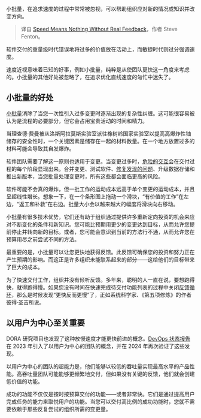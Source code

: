 
<!--
title: 没有真实反馈的速度毫无意义
cover: https://cdn.thenewstack.io/media/2024/10/93bb2d64-feedback.jpg
-->

小批量，在追求速度的过程中常常被忽视，可以帮助组织应对新的情况或知识并改变方向。

> 译自 [Speed Means Nothing Without Real Feedback](https://thenewstack.io/speed-means-nothing-without-real-feedback/)，作者 Steve Fenton。

软件交付的重量级时代错误地将过多的价值放在活动上，而敏捷时代则过分强调速度。

速度近视意味着已知的好事，例如小批量，纯粹是从使团队更快这一角度来考虑的。小批量的其他好处被忽略了，在追求优化直线速度的匆忙中迷失了。

## 小批量的好处

[小批量](https://dora.dev/capabilities/working-in-small-batches/)消除了当您一次性引入过多变更时逐渐出现的复杂性纠缠。这可能很容易被认为是流程的必要部分，但它会占用宝贵活动的时间和精力。

当理查德·费曼被从洛斯阿拉莫斯实验室派往橡树岭国家实验室以提高高爆炸性铀储存的安全性时，一个关键因素是储存在一起的材料数量。在一个地方放置过多的材料可能会导致其自发爆炸。

软件团队需要了解这一原则也适用于变更。当变更过多时，[危险的交互](https://thenewstack.io/serviceops-balancing-speed-and-risk-in-devops/)会在交付过程的每个阶段显现出来。合并变更、测试软件、[修复发现的问题](https://thenewstack.io/ai-wont-fix-your-software-delivery-problems/)、升级数据存储和推出新版本，当您批量处理变更时，所有这些都会面临更高的风险。

软件可能不会真的爆炸，但一批工作的运动成本远高于单个变更的运动成本，并且呈超线性增长。想象一下，在一个条形图上拖动一个滑块，“有价值的工作”在左边，“返工和补救”在右边。批量大小会以越来越大的幅度将滑块向右移动。

小批量有很多技术优势，它们还有助于组织通过提供许多重新定向投资的机会来应对不断变化的条件和新知识。您可能比预期用更少的变更达到目标，从而允许您提前停止并转向新的目标。或者，您可能会意识到当前的方法行不通，从而允许您在预算用尽之前尝试不同的方法。

最重要的是，小批量可以让您更快地获得反馈。此反馈可确保您的投资和努力正在产生预期的影响。而这正是许多组织未能联系起来的部分——这给他们的目标带来了巨大的成本。

为了快速交付工作，组织并没有倾听反馈。多年来，聪明的人一直在说，要想跑得快，就得跑得慢。如果您没有时间在快速完成待交付功能列表的过程中关闭[反馈循环](https://thenewstack.io/speed-up-github-workflow-feedback/)，那么是时候发现“更快反而更慢”了，正如系统科学家、《第五项修炼》的作者彼得·圣吉所说。

## 以用户为中心至关重要

DORA 研究项目也发现了这种放慢速度才能更快前进的概念。[DevOps 状态报告](https://dora.dev/research/2024/dora-report/)在 2023 年引入了以用户为中心的团队的概念，并在 2024 年再次验证了这些发现。

以用户为中心的团队的超能力是，他们能够以较低的吞吐量实现最高水平的产品性能。高吞吐量团队可能能够更频繁地交付，但如果没有关键的反馈，他们就会创建低价值的功能。

成功的功能不仅仅是按时按预算交付的功能——或者非常快。它们是通过提高用户完成任务的能力来取悦用户的功能。当您可以交付高比例的成功功能时，您就不需要依赖于那些反复尝试的组织所需的变更量。

